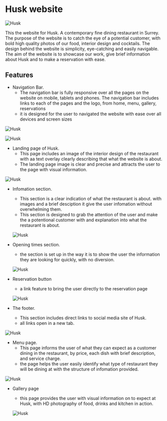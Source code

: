 # Husk website

![Husk](assets/images/redesign.webp)

This the website for Husk. A contemporary fine dining restaurant in Surrey.
The purpose of the website is to catch the eye of a potential customer, with bold high quality photos of our food, interior design and cocktails. The design behind the website is simplicity, eye-catching and easily navigable. The aim of the website is to showcase our work, give brief information about Husk and to make a reservation with ease.

## Features

* Navigation Bar.
  * The navigation bar is fully responsive over all the pages on the website on mobile, tablets and phones. The navigation bar includes links to each of the pages and the logo, from home, menu, gallery, reservations
  * it is designed for the user to navigated the website with ease over all devices and screen sizes

![Husk](assets/images/navbar1.webp)

![Husk](assets/images/navbar2.webp)

* Landing page of Husk.
  * This page includes an image of the interior design of the restaurant with aa text overlay clearly describing that what the website is about.
  * The landing page image is clear and precise and attracts the user to the page with visual information.

![Husk](assets/images/landing.webp)

* Infomation section.
  * This section is a clear indication of what the restaurant is about. with images and a brief desciption it give the user infomation without overwhelming them.
  * This section is designed to grab the attention of the user and make the a potentional customer with and explanation into what the restaurant is about.

  ![Husk](assets/images/about-team.webp)

* Opening times section.
  * the section is set up in the way it is to show the user the information they are looking for quickly, with no diversion.

  ![Husk](assets/images/times.webp)

* Reservation button
  * a link feature to bring the user directly to the reservation page

  ![Husk](assets/images/book-button.webp)

* The footer.
  * This section includes direct links to social media site of Husk.
  * all links open in a new tab.

![Husk](assets/images/footer.webp)

* Menu page.
  * This page informs the user of what they can expect as a customer dining in the restaurant, by price, each dish with brief description, and service charge.
  * the page helps the user easily identify what type of restaurant they will be dining at with the structure of infomation provided.

![Husk](assets/images/menu.webp)

* Gallery page
  * this page provides the user with visual information on to expect at Husk, with HD photography of food, drinks and kitchen in action.

  ![Husk](assets/images/menu.webp)
